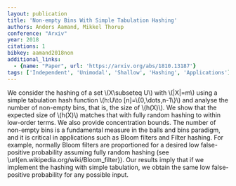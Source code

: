 ```yaml
---
layout: publication
title: 'Non-empty Bins With Simple Tabulation Hashing'
authors: Anders Aamand, Mikkel Thorup
conference: "Arxiv"
year: 2018
citations: 1
bibkey: aamand2018non
additional_links:
  - {name: "Paper", url: 'https://arxiv.org/abs/1810.13187'}
tags: ['Independent', 'Unimodal', 'Shallow', 'Hashing', 'Applications']
---
```

We consider the hashing of a set \\(X\subseteq U\\) with \\(|X|=m\\) using a simple
tabulation hash function \\(h:U\to [n]=\\{0,\dots,n-1\\}\\) and analyse the number of
non-empty bins, that is, the size of \\(h(X)\\). We show that the expected size of
\\(h(X)\\) matches that with fully random hashing to within low-order terms. We
also provide concentration bounds. The number of non-empty bins is a
fundamental measure in the balls and bins paradigm, and it is critical in
applications such as Bloom filters and Filter hashing. For example, normally
Bloom filters are proportioned for a desired low false-positive probability
assuming fully random hashing (see \url\{en.wikipedia.org/wiki/Bloom_filter\}).
Our results imply that if we implement the hashing with simple tabulation, we
obtain the same low false-positive probability for any possible input.

